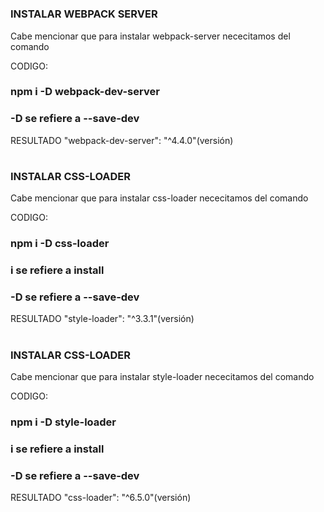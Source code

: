 #

### INSTALAR WEBPACK SERVER

Cabe mencionar que para instalar webpack-server nececitamos del comando

CODIGO:

### npm i -D webpack-dev-server

### -D se refiere a --save-dev

RESULTADO
"webpack-dev-server": "^4.4.0"(versión)

#

### INSTALAR CSS-LOADER

Cabe mencionar que para instalar css-loader nececitamos del comando

CODIGO:

### npm i -D css-loader

### i se refiere a install

### -D se refiere a --save-dev

RESULTADO
"style-loader": "^3.3.1"(versión)

#

### INSTALAR CSS-LOADER

Cabe mencionar que para instalar style-loader nececitamos del comando

CODIGO:

### npm i -D style-loader

### i se refiere a install

### -D se refiere a --save-dev

RESULTADO
"css-loader": "^6.5.0"(versión)

#
